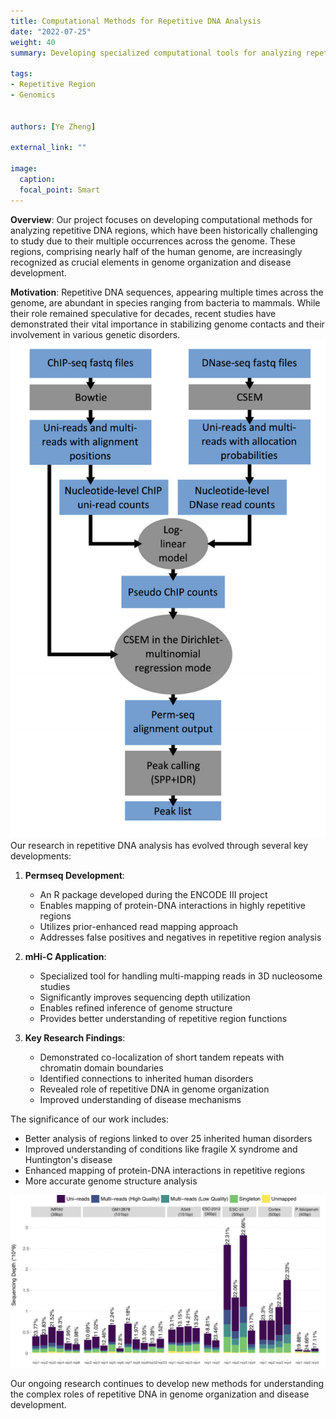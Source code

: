 ```yaml
---
title: Computational Methods for Repetitive DNA Analysis
date: "2022-07-25"
weight: 40
summary: Developing specialized computational tools for analyzing repetitive DNA regions, which comprise nearly half of the human genome and play crucial roles in genome organization and disease development.

tags:
- Repetitive Region
- Genomics


authors: [Ye Zheng]

external_link: ""

image:
  caption:
  focal_point: Smart
---
```


**Overview**: Our project focuses on developing computational methods for analyzing repetitive DNA regions, which have been historically challenging to study due to their multiple occurrences across the genome. These regions, comprising nearly half of the human genome, are increasingly recognized as crucial elements in genome organization and disease development.

**Motivation**: Repetitive DNA sequences, appearing multiple times across the genome, are abundant in species ranging from bacteria to mammals. While their role remained speculative for decades, recent studies have demonstrated their vital importance in stabilizing genome contacts and their involvement in various genetic disorders.
![](./ZchipRepeats.png)
Our research in repetitive DNA analysis has evolved through several key developments:

1. **Permseq Development**:
   - An R package developed during the ENCODE III project
   - Enables mapping of protein-DNA interactions in highly repetitive regions
   - Utilizes prior-enhanced read mapping approach
   - Addresses false positives and negatives in repetitive region analysis

2. **mHi-C Application**:
   - Specialized tool for handling multi-mapping reads in 3D nucleosome studies
   - Significantly improves sequencing depth utilization
   - Enables refined inference of genome structure
   - Provides better understanding of repetitive region functions

3. **Key Research Findings**:
   - Demonstrated co-localization of short tandem repeats with chromatin domain boundaries
   - Identified connections to inherited human disorders
   - Revealed role of repetitive DNA in genome organization
   - Improved understanding of disease mechanisms

The significance of our work includes:
- Better analysis of regions linked to over 25 inherited human disorders
- Improved understanding of conditions like fragile X syndrome and Huntington's disease
- Enhanced mapping of protein-DNA interactions in repetitive regions
- More accurate genome structure analysis


![](./ZhicProp.png)

Our ongoing research continues to develop new methods for understanding the complex roles of repetitive DNA in genome organization and disease development.
